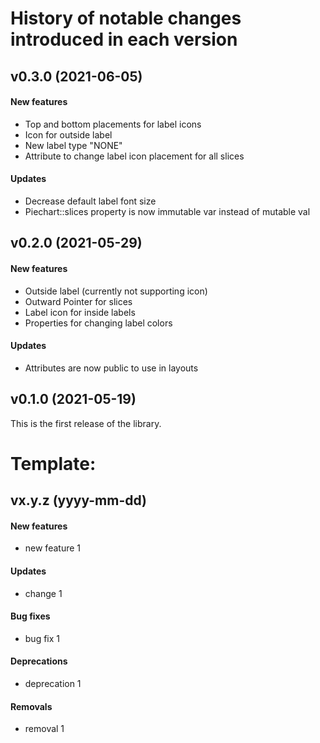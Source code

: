 # History of notable changes introduced in each version

## v0.3.0 (2021-06-05)
#### New features
  - Top and bottom placements for label icons
  - Icon for outside label
  - New label type "NONE"
  - Attribute to change label icon placement for all slices
#### Updates
  - Decrease default label font size
  - Piechart::slices property is now immutable var instead of mutable val

## v0.2.0 (2021-05-29)
#### New features
  - Outside label (currently not supporting icon)
  - Outward Pointer for slices
  - Label icon for inside labels
  - Properties for changing label colors
#### Updates
  - Attributes are now public to use in layouts

## v0.1.0 (2021-05-19)
This is the first release of the library.


# Template:
## vx.y.z (yyyy-mm-dd)
#### New features
  - new feature 1
#### Updates
  - change 1
#### Bug fixes
  - bug fix 1
#### Deprecations
  - deprecation 1
#### Removals
  - removal 1
